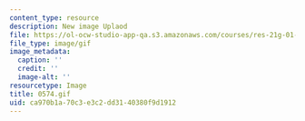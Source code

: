 ```yaml
---
content_type: resource
description: New image Uplaod
file: https://ol-ocw-studio-app-qa.s3.amazonaws.com/courses/res-21g-01-kana-spring-2010/ca970b1a70c3e3c2dd3140380f9d1912_0574.gif
file_type: image/gif
image_metadata:
  caption: ''
  credit: ''
  image-alt: ''
resourcetype: Image
title: 0574.gif
uid: ca970b1a-70c3-e3c2-dd31-40380f9d1912
---
```

